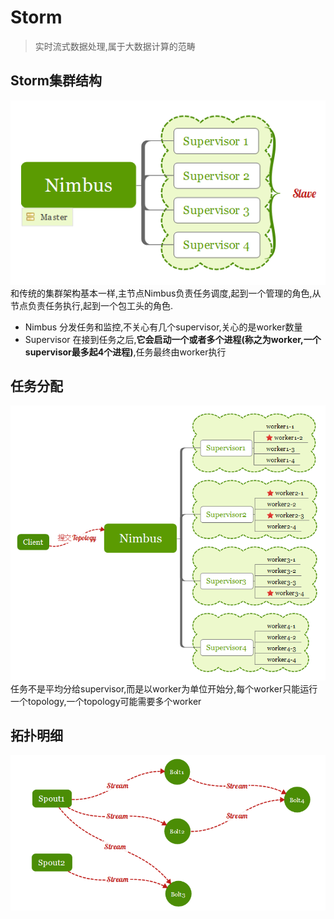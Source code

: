 Storm
===

> 实时流式数据处理,属于大数据计算的范畴

## Storm集群结构  
![structure](structure.png)  
和传统的集群架构基本一样,主节点Nimbus负责任务调度,起到一个管理的角色,从节点负责任务执行,起到一个包工头的角色.

- Nimbus 分发任务和监控,不关心有几个supervisor,关心的是worker数量
- Supervisor 在接到任务之后,**它会启动一个或者多个进程(称之为worker,一个supervisor最多起4个进程)**,任务最终由worker执行

## 任务分配
![任务分配图](worker_task.png)  
任务不是平均分给supervisor,而是以worker为单位开始分,每个worker只能运行一个topology,一个topology可能需要多个worker  

## 拓扑明细  
![拓扑图](topology.png)  
